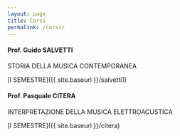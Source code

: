 ```yaml
---
layout: page
title: Corsi
permalink: /corsi/
---
```




#### Prof. Guido SALVETTI
STORIA DELLA MUSICA CONTEMPORANEA


[I SEMESTRE]({{ site.baseurl }}/salvetti1)



#### Prof. Pasquale CITERA

INTERPRETAZIONE DELLA MUSICA ELETTROACUSTICA

[I SEMESTRE]({{ site.baseurl }}/citera)




<!---

[II SEMESTRE]({{ site.baseurl }}/citera2nd)




#### Prof. Franco MIRENZI
ELEMENTI DI COMPOSIZIONE

[I SEMESTRE]({{ site.baseurl }}/mirenzi)




#### Prof. Mauro CARDI

[I SEMESTRE - COMPOSIZIONE E SEMIOGRAFIA]({{ site.baseurl }}/cardi)


-->
